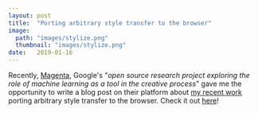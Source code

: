 ```yaml
---
layout: post
title:  "Porting arbitrary style transfer to the browser"
image: 
  path: "images/stylize.png"
  thumbnail: "images/stylize.png"
date:   2019-01-16
---
```

Recently, [Magenta](magenta), Google's "*open source research project exploring the role of machine learning as a tool in the creative process*" gave me the opportunity to write a blog post on their platform about [my recent work](gh-demo) porting arbitrary style transfer to the browser. Check it out [here](blog-post)!

[magenta]: https://magenta.tensorflow.org/
[gh-demo]: https://github.com/reiinakano/arbitrary-image-stylization-tfjs
[blog-post]: https://magenta.tensorflow.org/blog/2018/12/20/style-transfer-js/
